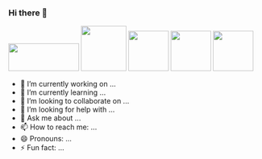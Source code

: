 ### Hi there 👋

<img width="140px" height="55px" src="https://www.python.org/static/img/python-logo.png"></img>
<img with="110px" height="90px" float="left" src="https://marcas-logos.net/wp-content/uploads/2020/11/MySQL-logo.png"></img>
<img with="80px" height="80px" src="https://w7.pngwing.com/pngs/581/330/png-transparent-logo-cascading-style-sheets-html5-css3-prags-html5-und-css3-der-meisterkurs-html5-css3-javascript-design-text-trademark-logo.png"></img>
<img with="80px" height="80px" src="https://seeklogo.com/images/F/flask-logo-44C507ABB7-seeklogo.com.png"></img>
<img with="80px" height="80px" src="https://logospng.org/download/java/logo-java-256.png"></img>


- 🔭 I’m currently working on ...
- 🌱 I’m currently learning ...
- 👯 I’m looking to collaborate on ...
- 🤔 I’m looking for help with ...
- 💬 Ask me about ...
- 📫 How to reach me: ...
- 😄 Pronouns: ...
- ⚡ Fun fact: ...
